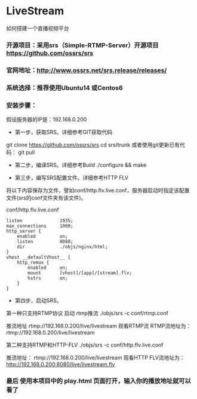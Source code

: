 # LiveStream
如何搭建一个直播视频平台


### 开源项目：采用srs（Simple-RTMP-Server）开源项目  https://github.com/ossrs/srs

### 官网地址：http://www.ossrs.net/srs.release/releases/

### 系统选择：推荐使用Ubuntu14 或Centos6


### 安装步骤：

假设服务器的IP是：192.168.0.200

 

- 第一步，获取SRS。详细参考GIT获取代码

git clone https://github.com/ossrs/srs
cd srs/trunk
或者使用git更新已有代码：
git pull

- 第二步，编译SRS。详细参考Build
./configure && make

- 第三步，编写SRS配置文件。详细参考HTTP FLV

将以下内容保存为文件，譬如conf/http.flv.live.conf，服务器启动时指定该配置文件(srs的conf文件夹有该文件)。

 conf/http.flv.live.conf
 

    listen              1935;
    max_connections     1000;
    http_server {
        enabled         on;
        listen          8080;
        dir             ./objs/nginx/html;
    }
    vhost __defaultVhost__ {
        http_remux {
            enabled     on;
            mount       [vhost]/[app]/[stream].flv;
            hstrs       on;
        }
    }


- 第四步，启动SRS。

第一种只支持RTMP协议  启动 rtmp推流
  ./objs/srs -c conf/rtmp.conf

  推流地址 rtmp://192.168.0.200/live/livestream
  观看RTMP流
  RTMP流地址为：rtmp://192.168.0.200/live/livestream


 第二种支持RTMP和HTTP-FLV
 ./objs/srs -c conf/http.flv.live.conf

  推流地址：     rtmp://192.168.0.200/live/livestream
  观看HTTP FLV流地址为： http://192.168.0.200:8080/live/livestream.flv
  
### 最后 使用本项目中的 play.html 页面打开，输入你的播放地址就可以看了

